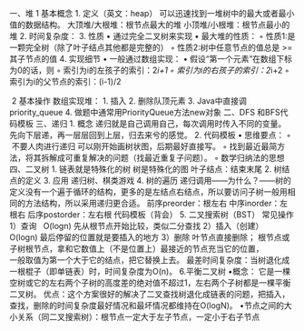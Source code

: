 一、堆
1 基本概念
	1.	定义（英文：heap）
可以迅速找到一堆树中的最大或者最小值的数据结构。
大顶堆/大根堆：根节点最大的堆
小顶堆/小根堆：根节点最小的堆
	2.	时间复杂度：
	3.	性质
	•	通过完全二叉树来实现
	•	最大堆的性质：
	◦	性质1:是一颗完全树（除了叶子结点其他都是完整的）
	◦	性质2:树中任意节点的值总是 >=其子节点的值
	4.	实现细节
	•	一般通过数组实现：
	•	假设“第一个元素”在数组下标为0的话，则
	◦	索引为i的左孩子的索引：2*i+1
	◦	索引为i的右孩子的索引：2*i+2
	◦	索引为i的父节点的索引：(i-1)/2

 2 基本操作
数组实现堆：
	1.	插入
	2.	删除队顶元素
	3.	Java中直接调priority_queue
	4.	做题中通常用PriorityQueue方法new对象
二、DFS 和BFS代码模板
三、递归
	1.	概念 
递归就是自己调用自己，每次调用时传入不同的变量。
先向下层递，再一层层回到上层，归去来兮的感觉。
	2.	代码模板
	•	思维要点：
	◦	 不要人肉进行递归
可以刚开始画树状图，后期最好直接写。
	◦	找到最近最简方法，将其拆解成可重复解决的问题（找最近重复子问题）。
	◦	数学归纳法的思想
四、二叉树
	1.	链表就是特殊化的树
		树是特殊化的图
		叶子结点：结束末尾
	2.	树结点的定义
	3.	应用
		递归树、棋类游戏
	4.	树的遍历
		递归调用——为什么？——树的定义没有一个遍于循环的结构，更多的是左结点右结点，所以要访问子树一般用相同的方法结构，所以采用递归更合适。
		前序preorder：根左右
		中序inorder：左根右
		后序postorder：左右根
		代码模板（背会）
	5.	二叉搜索树（BST）
		常见操作
			1）查询   O(logn) 
				先从根节点开始比较，类似二分查找
			2）插入（创建）   O(logn) 
				最后停留的位置就是要插入的地方
			3）删除
				叶节点直接删除；
				根节点或子树根节点，拿和它数值上（不是位置上）最接近的节点充当它的位置，				
        一般取值为第一个大于它的结点，把它替换上去。
			最差时间复杂度：当树退化成一根棍子（即单链表）时，时间复杂度为O(n)。
	6.平衡二叉树
		•概念：
			它是一棵空树或它的左右两个子树的高度差的绝对值不超过1，左右两个子树都是一棵平衡二叉树。
			优点：这个方案很好的解决了二叉查找树退化成链表的问题，把插入，查找，删除的时间复杂度最好情况和最坏情况都维持在O(logN)。
		•节点之间的大小关系（同二叉搜索树）：根节点一定大于左子节点，一定小于右子节点





